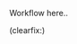 <!--
Title: How it works
Description: Overview of the Pype work-flow
Keywords: pype, overview, workflow
-->
Workflow here..

(clearfix:)
